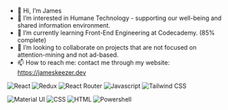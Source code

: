 - 👋 Hi, I’m James
- 👀 I’m interested in Humane Technology - supporting our well-being and shared information environment.
- 🌱 I’m currently learning Front-End Engineering at Codecademy. (85% complete)
- 💞️ I’m looking to collaborate on projects that are not focused on attention-mining and not ad-based.
- 📫 How to reach me: contact me through my website: https://jameskeezer.dev

![React](https://img.shields.io/badge/React-20232A?style=for-the-badge&logo=react&logoColor=61DAFB)
![Redux](https://img.shields.io/badge/Redux-593D88?style=for-the-badge&logo=redux&logoColor=white)
![React Router](https://img.shields.io/badge/React_Router-CA4245?style=for-the-badge&logo=react-router&logoColor=white)
![Javascript](https://img.shields.io/badge/JavaScript-F7DF1E?style=for-the-badge&logo=javascript&logoColor=black)
![Tailwind CSS](https://img.shields.io/badge/Tailwind_CSS-38B2AC?style=for-the-badge&logo=tailwind-css&logoColor=white)

![Material UI](https://img.shields.io/badge/Material--UI-0081CB?style=for-the-badge&logo=material-ui&logoColor=white)
![CSS](https://img.shields.io/badge/CSS3-1572B6?style=for-the-badge&logo=css3&logoColor=white)
![HTML](https://img.shields.io/badge/HTML5-E34F26?style=for-the-badge&logo=html5&logoColor=white)
![Powershell](https://img.shields.io/badge/Powershell-2CA5E0?style=for-the-badge&logo=powershell&logoColor=white)






<!---
Jamesllllllllll/Jamesllllllllll is a ✨ special ✨ repository because its `README.md` (this file) appears on your GitHub profile.
You can click the Preview link to take a look at your changes.
--->

